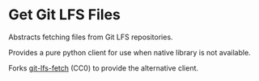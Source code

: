 Get Git LFS Files
===

Abstracts fetching files from Git LFS repositories.

Provides a pure python client for use when native library is not available.

Forks [git-lfs-fetch](https://github.com/liberapay/git-lfs-fetch.py) (CC0) to provide the alternative client.
